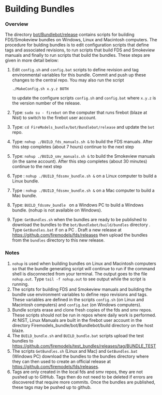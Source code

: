 
#  Building Bundles

### Overview

The directory [bot/Bundlebot/release](https://github.com/firemodels/bot/tree/master/Bundlebot/release) contains scripts for building FDS/Smokeview bundles on Windows, Linux and Macintosh computers. The procedure for bulding bundles is to edit configuration scripts that define tags and associated revisions, to run scripts that build FDS and Smokeview manuals and finally to run scripts that build the bundles.  These steps are given in more detail below: 

   1. Edit `config.sh` and `config.bat` scripts to define revision and tag environmental variables for this bundle.  Commit and push up these changes to the central repo. You may also run the script
      
      `./MakeConfig.sh x.y.z BOTH`
      
      to update the configure scripts `config.sh` and `config.bat` where `x.y.z` is the version number of the release.
   3. Type: `sudo su - firebot` on the computer that runs firebot (blaze at Nist) to switch to the firebot user account.
   4. Type: `cd FireModels_bundle/bot/Bundlebot/release` and update the `bot` repo.
   5. Type: `nohup ./BUILD_fds_manuals.sh &` to build the FDS manuals.  After this step completes (about 7 hours) continue to the next step
   6. Type: `nohup ./BUILD_smv_manuals.sh &` to build the Smokeview manuals (in the same account). After this step completes (about 30 minutes) continue to the next step
   7. Type : `nohup ./BUILD_fdssmv_bundle.sh &` on a Linux computer to build a Linux bundle.
   8. Type : `nohup ./BUILD_fdssmv_bundle.sh &` on a Mac computer to build a Mac bundle.
   9. Type: `BUILD_fdssmv_bundle ` on a Windows PC to build a Windows bundle. (nohup is not available on Windows).
   10. Type: `GetBundles.sh` when the bundles are ready to be published to download the bundles to the `bot/Bundlebot/build/bundles` directory .  Type `GetBundles.bat` if on a PC . Draft a new release at https://github.com/firemodels/fds/releases then upload the bundles from the `bundles` directory to this new release.

### Notes
      
1. `nohup` is used when building bundles on Linux and Macintosh computers so that the bundle generating script will continue to run if the command shell is disconnected from your terminal.  The output goes to the file `nohup.out`. Type `tail -f nohup.out` to see  output while the script is running.
2. The scripts for building FDS and Smokeview manuals and building the bundle use environment variables to define repo revisions and tags.  These variables are defined in the scripts `config.sh` (on Linux and Macintosh computers) and `config.bat` (on Windows computers).
3. Bundle scripts erase and clone fresh copies of the fds and smv repos. These scripts should not be run in repos where daily work is performed.   At NIST, Linux Manuals are built in the firebot user account in the directory Firemodels_bundle/bot/Bundlebot/build directory on the host blaze.
4. The `BUILD_bundle.sh` and `BUILD_bundle.bat` scripts upload the test bundles to https://github.com/firemodels/test_bundles/releases/tag/BUNDLE_TEST
5. The scripts `GetBundles.sh` (Linux and Mac) and `GetBundles.bat` (Windows PC) download the bundles to the bundles directory where they can then used to create an official release at https://github.com/firemodels/fds/releases.
6. Tags are only created in the local fds and smv repos, they are not pushed up to GitHub. Tags then do not need to be deleted if errors are discovered that require more commits. Once the bundles are published, these tags may be pushed up to github.


